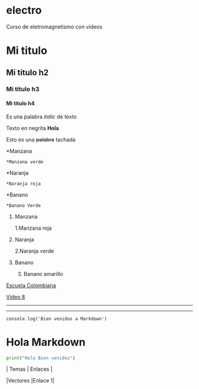 # electro
Curso de eletromagnetismo con videos
# Mi titulo
## Mi titulo h2
### Mi titulo h3
#### Mi titulo h4

<!-- italica -->
Es una palabra *italic* de texto
<!-- negrita -->
Texto en negrita **Hola**
<!-- tachado -->
Esto es una ~~palabra~~ tachada

<!-- UL -->

*Manzana

    *Manzana verde

*Naranja

    *Naranja roja

*Banano

    *Banano Verde




<!-- UL lista ordenada -->
1. Manzana

    1.Manzana roja

2. Naranja

    2.Naranja verde
    
3. Banano

    3. Banano amarillo


<!-- Enlaces -->
[Escuela Colombiana](https://www.escuelaing.edu.co/es/)

[Video 8](https://web.microsoftstream.com/video/e1f4d521-132d-4a4f-8c08-ce5e2c9326d2)

---
___


`
console.log('Bien venidos a Markdown')
`

<h1>Hola Markdown</h1>

```python
print("Hola Bien venidos")
```

<!-- Hacer una tabla -->
|  Temas      | Enlaces |

|Vectores     |Enlace 1|

